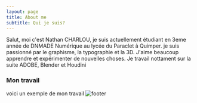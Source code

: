 ```yaml
---
layout: page
title: About me
subtitle: Qui je suis? 
---
```


  Salut, moi c'est Nathan CHARLOU, je suis actuellement étudiant en 3eme année de DNMADE Numérique au lycée du Paraclet à Quimper.
  je suis passionné par le graphisme, la typographie et la 3D. J'aime beaucoup apprendre et expérimenter de nouvelles choses. 
  Je travail nottament sur la suite ADOBE, Blender et Houdini 

### Mon travail

voici un exemple de mon travail ![footer](/assets/img/header.png) 
